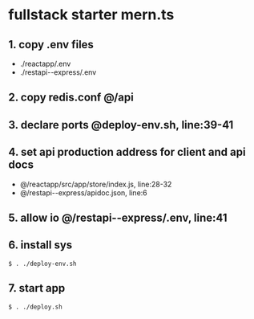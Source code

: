 # fullstack starter mern.ts

## 1. copy .env files
  - ./reactapp/.env
  - ./restapi--express/.env

## 2. copy redis.conf @/api

## 3. declare ports @deploy-env.sh, line:39-41

## 4. set api production address for client and api docs
  - @/reactapp/src/app/store/index.js, line:28-32
  - @/restapi--express/apidoc.json, line:6

## 5. allow io @/restapi--express/.env, line:41

## 6. install sys
  `$ . ./deploy-env.sh`

## 7. start app
  `$ . ./deploy.sh`
